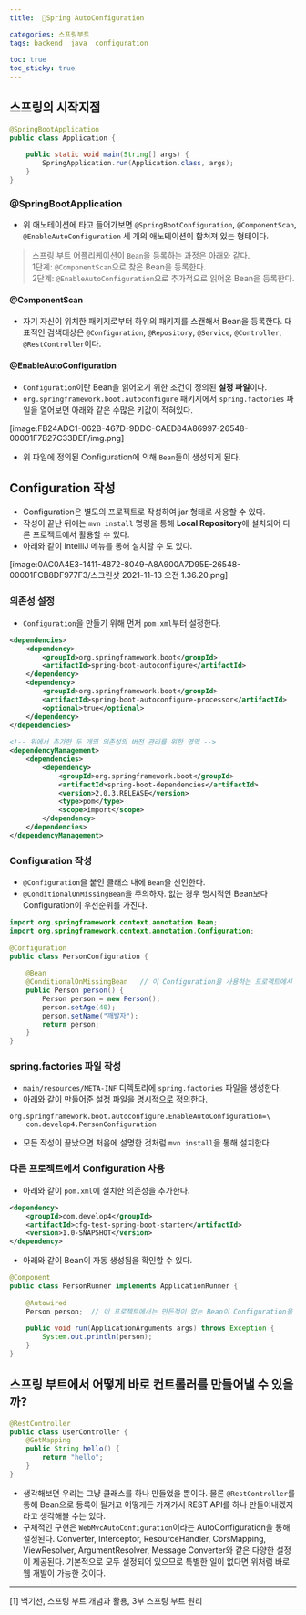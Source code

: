 ```yaml
---
title:  🍃Spring AutoConfiguration

categories: 스프링부트 
tags: backend  java  configuration
 
toc: true
toc_sticky: true
---
```


  
## 스프링의 시작지점  
```java  
@SpringBootApplication  
public class Application {  
  
    public static void main(String[] args) {  
        SpringApplication.run(Application.class, args);  
    }  
}  
```  
  
### @SpringBootApplication  
- 위 애노테이션에 타고 들어가보면 `@SpringBootConfiguration`, `@ComponentScan`, `@EnableAutoConfiguration` 세 개의 애노테이션이 합쳐져 있는 형태이다.  
  
> 스프링 부트 어플리케이션이 `Bean`을 등록하는 과정은 아래와 같다.  
> 1단계: `@ComponentScan`으로 찾은 Bean을 등록한다.  
> 2단계: `@EnableAutoConfiguration`으로 추가적으로 읽어온 Bean을 등록한다.  
  
#### @ComponentScan  
- 자기 자신이 위치한 패키지로부터 하위의 패키지를 스캔해서 Bean을 등록한다. 대표적인 검색대상은  `@Configuration`, `@Repository`, `@Service`, `@Controller`, `@RestController`이다.  
  
#### @EnableAutoConfiguration  
- `Configuration`이란 Bean을 읽어오기 위한 조건이 정의된 **설정 파일**이다.  
- `org.springframework.boot.autoconfigure` 패키지에서 `spring.factories` 파일을 열어보면 아래와 같은 수많은 키값이 적혀있다.  
  
[image:FB24ADC1-062B-467D-9DDC-CAED84A86997-26548-00001F7B27C33DEF/img.png]  
  
- 위 파일에 정의된 Configuration에 의해 `Bean`들이 생성되게 된다.  
  
## Configuration 작성  
- Configuration은 별도의 프로젝트로 작성하여 jar 형태로 사용할 수 있다.  
- 작성이 끝난 뒤에는 `mvn install` 명령을 통해 **Local Repository**에 설치되어 다른 프로젝트에서 활용할 수 있다.  
- 아래와 같이 IntelliJ 메뉴를 통해 설치할 수 도 있다.  
  
[image:0AC0A4E3-1411-4872-8049-A8A900A7D95E-26548-00001FCB8DF977F3/스크린샷 2021-11-13 오전 1.36.20.png]  
  
### 의존성 설정  
- `Configuration`을 만들기 위해 먼저 `pom.xml`부터 설정한다.  
  
```xml  
<dependencies>  
	<dependency>  
		<groupId>org.springframework.boot</groupId>  
		<artifactId>spring-boot-autoconfigure</artifactId>  
	</dependency>  
	<dependency>  
		<groupId>org.springframework.boot</groupId>  
		<artifactId>spring-boot-autoconfigure-processor</artifactId>  
		<optional>true</optional>  
	</dependency>  
</dependencies>  
  
<!-- 위에서 추가한 두 개의 의존성의 버전 관리를 위한 영역 -->  
<dependencyManagement>  
	<dependencies>  
		<dependency>  
			<groupId>org.springframework.boot</groupId>  
			<artifactId>spring-boot-dependencies</artifactId>  
			<version>2.0.3.RELEASE</version>  
			<type>pom</type>  
			<scope>import</scope>  
		</dependency>  
	</dependencies>  
</dependencyManagement>  
```  
  
### Configuration 작성  
- `@Configuration`을 붙인 클래스 내에 `Bean`을 선언한다.  
- `@ConditionalOnMissingBean`을 주의하자. 없는 경우 명시적인 Bean보다 Configuration이 우선순위를 가진다.  
  
```java  
import org.springframework.context.annotation.Bean;  
import org.springframework.context.annotation.Configuration;  
  
@Configuration  
public class PersonConfiguration {  
  
	@Bean  
	@ConditionalOnMissingBean	// 이 Configuration을 사용하는 프로젝트에서 같은 Bean이 있으면 생성하지 않는다.  
	public Person person() {  
		Person person = new Person();  
		person.setAge(40);  
		person.setName("깨발자");  
		return person;  
	}  
}  
```  
  
### spring.factories 파일 작성  
- `main/resources/META-INF` 디렉토리에 `spring.factories` 파일을 생성한다.  
- 아래와 같이 만들어준 설정 파일을 명시적으로 정의한다.  
  
```  
org.springframework.boot.autoconfigure.EnableAutoConfiguration=\  
	com.develop4.PersonConfiguration  
```  
  
- 모든 작성이 끝났으면 처음에 설명한 것처럼 `mvn install`을 통해 설치한다.  
  
### 다른 프로젝트에서 Configuration 사용  
- 아래와 같이 `pom.xml`에 설치한 의존성을 추가한다.  
  
```xml  
<dependency>  
	<groupId>com.develop4</groupId>  
	<artifactId>cfg-test-spring-boot-starter</artifactId>  
	<version>1.0-SNAPSHOT</version>  
</dependency>  
```  
  
- 아래와 같이 Bean이 자동 생성됨을 확인할 수 있다.  
  
```java  
@Component  
public class PersonRunner implements ApplicationRunner {  
  
	@Autowired  
	Person person;	// 이 프로젝트에서는 만든적이 없는 Bean이 Configuration을 통해 주입된다.  
  
	public void run(ApplicationArguments args) throws Exception {  
		System.out.println(person);  
	}  
}  
```  
  
## 스프링 부트에서 어떻게 바로 컨트롤러를 만들어낼 수 있을까?  
```java  
@RestController  
public class UserController {  
	@GetMapping  
	public String hello() {  
		return "hello";  
	}  
}  
```  
  
- 생각해보면 우리는 그냥 클래스를 하나 만들었을 뿐이다. 물론 `@RestController`를 통해 Bean으로 등록이 될거고 어떻게든 가져가서 REST API를 하나 만들어내겠지라고 생각해볼 수는 있다.  
- 구체적인 구현은 `WebMvcAutoConfiguration`이라는 AutoConfiguration을 통해 설정된다. Converter, Interceptor, ResourceHandler, CorsMapping, ViewResolver, ArgumentResolver, Message Converter와 같은 다양한 설정이 제공된다. 기본적으로 모두 설정되어 있으므로 특별한 일이 없다면 위처럼 바로 웹 개발이 가능한 것이다.  
  
-----  
[1] 백기선, 스프링 부트 개념과 활용, 3부 스프링 부트 원리  
